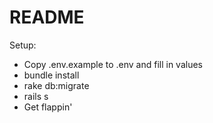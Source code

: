 # README

Setup:

- Copy .env.example to .env and fill in values
- bundle install
- rake db:migrate
- rails s
- Get flappin'